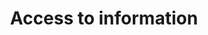 ---
title: Access to information
longTitle: 'Access to information'
tags:
- gccommon
french:
- "[[Acces a linformation]]"
relatedTerm:
- "[[Freedom of information]]"
---